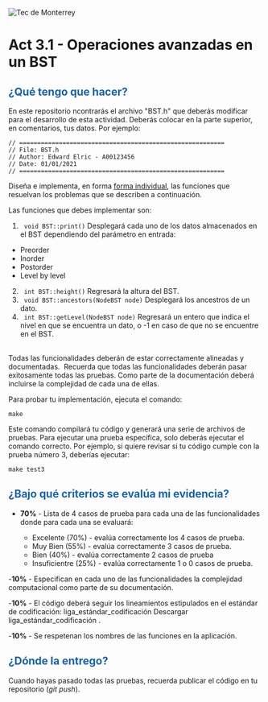 ![Tec de Monterrey](images/logotecmty.png)

# Act 3.1 - Operaciones avanzadas en un BST

## <span style="color: rgb(26, 99, 169);">¿Qué tengo que hacer?</span>

En este repositorio ncontrarás el archivo "BST.h" que deberás modificar para el desarrollo de esta actividad. Deberás colocar en la parte superior, en comentarios, tus datos. Por ejemplo:

```
// =========================================================
// File: BST.h
// Author: Edward Elric - A00123456
// Date: 01/01/2021
// =========================================================
```

Diseña e implementa, en forma <span style="text-decoration-line: underline;">forma individual</span>, las funciones que resuelvan los problemas que se describen a continuación.

Las funciones que debes implementar son:

1. ` void BST::print()`
   Desplegará cada uno de los datos almacenados en el BST dependiendo del parámetro en entrada:

- Preorder
- Inorder
- Postorder
- Level by level

2. ` int BST::height()`
   Regresará la altura del BST.
3. ` void BST::ancestors(NodeBST node)`
   Desplegará los ancestros de un dato.
4. ` int BST::getLevel(NodeBST node)`
   Regresará un entero que indica el nivel en que se encuentra un dato, o -1 en caso de que no se encuentre en el BST.

<br>Todas las funcionalidades deberán de estar correctamente alineadas y documentadas.&nbsp; Recuerda que todas las funcionalidades deberán pasar exitosamente todas las pruebas. Como parte de la documentación deberá incluirse la complejidad de cada una de ellas.

Para probar tu implementación, ejecuta el comando:

```
make
```

Este comando compilará tu código y generará una serie de archivos de pruebas. Para ejecutar una prueba específica, solo deberás ejecutar el comando correcto. Por ejemplo, si quiere revisar si tu código cumple con la prueba número 3, deberías ejecutar:

```
make test3
```

## <span style="color: rgb(26, 99, 169);">**¿Bajo qué criterios se evalúa mi evidencia?**</span>

- **70%** - Lista de 4 casos de prueba para cada una de las funcionalidades donde para cada una se evaluará:

  - Excelente (70%) - evalúa correctamente los 4 casos de prueba.
  - Muy Bien (55%) - evalúa correctamente 3 casos de prueba.
  - Bien (40%) - evalúa correctamente 2 casos de prueba
  - Insuficientre (25%) - evalúa correctamente 1 o 0 casos de prueba.

-**10%** - Especifican en cada uno de las funcionalidades la complejidad computacional como parte de su documentación.

-**10%** - El código deberá seguir los lineamientos estipulados en el estándar de codificación: liga_estándar_codificación Descargar liga_estándar_codificación .

-**10%** - Se respetenan los nombres de las funciones en la aplicación.

## <span style="color: rgb(26, 99, 169);">**¿Dónde la entrego?**</span>

Cuando hayas pasado todas las pruebas, recuerda publicar el código en tu repositorio (_git push_).
